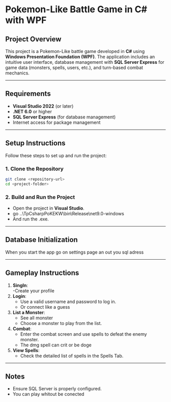 # Pokemon-Like Battle Game in C# with WPF

## Project Overview

This project is a Pokemon-Like battle game developed in **C#** using **Windows Presentation Foundation (WPF)**. The application includes an intuitive user interface, database management with **SQL Server Express** for game data (monsters, spells, users, etc.), and turn-based combat mechanics.


---

## Requirements

- **Visual Studio 2022** (or later)
- **.NET 6.0** or higher
- **SQL Server Express** (for database management)
- Internet access for package management

---

## Setup Instructions

Follow these steps to set up and run the project:

### 1. Clone the Repository

```bash
git clone <repository-url>
cd <project-folder>
```

### 2. Build and Run the Project

- Open the project in **Visual Studio**.
- go ..\TpCsharpPoKEKW\bin\Release\net9.0-windows
- And run the .exe.

---

## Database Initialization

When you start the app go on settings page an out you sql adress

---

## Gameplay Instructions


1. **SingIn**:	
	-Create your profile
2. **Login**:
	- Use a valid username and password to log in.
	- Or connect like a guess
2. **List a Monster**:
	- See all monster 
	- Choose a monster to play from the list.
3. **Combat**:
	- Enter the combat screen and use spells to defeat the enemy monster.
	- The dmg spell can crit or be doge
4. **View Spells**:
	- Check the detailed list of spells in the Spells Tab.

---

## Notes

- Ensure SQL Server is properly configured.
- You can play whitout be conected



